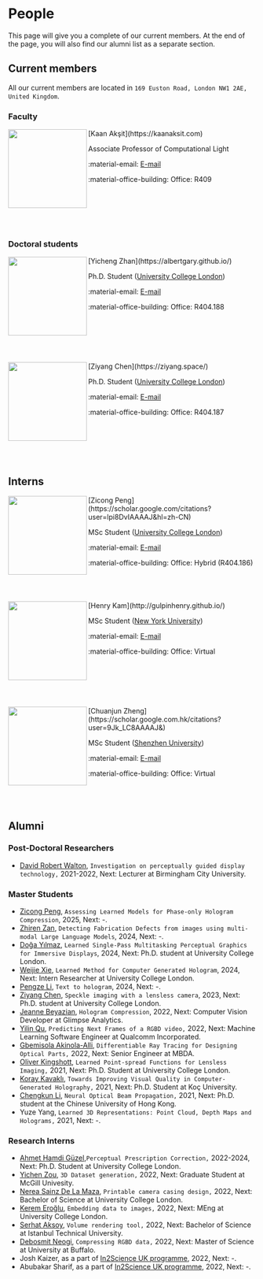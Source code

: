 # People
This page will give you a complete of our current members.
At the end of the page, you will also find our alumni list as a separate section.

## Current members
All our current members are located in `169 Euston Road, London NW1 2AE, United Kingdom`.

### Faculty


<div style="float: left; height:200px;" class="boxed">
<img align="left" src="../people/kaan_aksit.png" width="160" alt/>
</div>
[Kaan Akşit](https://kaanaksit.com)

Associate Professor of Computational Light

:material-email: [E-mail](mailto:kaanaksit@kaanaksit.com)

:material-office-building: Office: R409
<br clear="left"/>


### Doctoral students

<div style="float: left; height:200px;" class="boxed">
<img align='left' src="../people/yicheng_zhan.png" width="160" alt/>
</div>
[Yicheng Zhan](https://albertgary.github.io/)

Ph.D. Student ([University College London](https://www.ucl.ac.uk))

:material-email: [E-mail](mailto:ucaby83@ucl.ac.uk)

:material-office-building: Office: R404.188
<br clear="left"/>


<div style="float: left; height:200px;" class="boxed">
<img align='left' src="../people/ziyang_chen.png" width="160" alt/>
</div>
[Ziyang Chen](https://ziyang.space/)

Ph.D. Student ([University College London](https://www.ucl.ac.uk))

:material-email: [E-mail](mailto:ucabzc8@ucl.ac.uk)

:material-office-building: Office: R404.187
<br clear="left"/>


## Interns
<div style="float: left; height:200px;" class="boxed">
<img align='left' src="../people/zicong_peng.png" width="160" alt/>
</div>
[Zicong Peng](https://scholar.google.com/citations?user=lpi8DvIAAAAJ&hl=zh-CN)

MSc Student ([University College London](https://www.ucl.ac.uk))

:material-email: [E-mail](mailto:zicong.peng.24@ucl.ac.uk)

:material-office-building: Office: Hybrid (R404.186)
<br clear="left"/>

<div style="float: left; height:200px;" class="boxed">
<img align='left' src="../people/henry_kam.png" width="160" alt/>
</div>
[Henry Kam](http://gulpinhenry.github.io/)

MSc Student ([New York University](https://www.nyu.edu))

:material-email: [E-mail](mailto:h3nrykam@gmail.com)

:material-office-building: Office: Virtual
<br clear="left"/>


<div style="float: left; height:200px;" class="boxed">
<img align='left' src="../people/chuanjun_zheng.png" width="160" alt/>
</div>
[Chuanjun Zheng](https://scholar.google.com.hk/citations?user=9Jk_LC8AAAAJ&)

MSc Student ([Shenzhen University](https://en.szu.edu.cn/))

:material-email: [E-mail](mailto:chuanjunzhengcs@gmail.com)

:material-office-building: Office: Virtual
<br clear="left"/>


## Alumni

### Post-Doctoral Researchers
- [David Robert Walton](https://drwalton.github.io/), `Investigation on perceptually guided display technology,` 2021-2022, Next: Lecturer at Birmingham City University.

### Master Students
- [Zicong Peng](https://scholar.google.com/citations?user=lpi8DvIAAAAJ&hl=zh-CN), `Assessing Learned Models for Phase-only Hologram Compression`, 2025, Next: -.
- [Zhiren Zan](https://github.com/Koma002), `Detecting Fabrication Defects from images using multi-modal Large Language Models`, 2024, Next: -. 
- [Doğa Yılmaz](https://yilmazdoga.net/), `Learned Single-Pass Multitasking Perceptual Graphics for Immersive Displays`, 2024, Next: Ph.D. student at University College London.
- [Weijie Xie](https://www.harridan13.com/), `Learned Method for Computer Generated Hologram`, 2024, Next: Intern Researcher at University College London.
- [Pengze Li](https://linsonng.github.io/), `Text to hologram`, 2024, Next: -.
- [Ziyang Chen](https://ziyang.space/), `Speckle imaging with a lensless camera`, 2023, Next: Ph.D. student at University College London.
- [Jeanne Beyazian](https://www.linkedin.com/in/jeanne-beyazian/), `Hologram Compression`, 2022, Next: Computer Vision Developer at Glimpse Analytics.
- [Yilin Qu](https://www.linkedin.com/in/yilin-qu-b0a599149/), `Predicting Next Frames of a RGBD video,` 2022, Next: Machine Learning Software Engineer at Qualcomm Incorporated.
- [Gbemisola Akinola-Alli](https://www.linkedin.com/in/gbemisola-akinola-alli-313090149/), `Differentiable Ray Tracing for Designing Optical Parts,` 2022, Next: Senior Engineer at MBDA.
- [Oliver Kingshott](https://www.linkedin.com/in/oliland/), `Learned Point-spread Functions for Lensless Imaging,` 2021, Next: Ph.D. Student at University College London.
- [Koray Kavaklı](https://scholar.google.com/citations?user=rn6XtO4AAAAJ&hl=en&oi=ao), `Towards Improving Visual Quality in Computer-Generated Holography,` 2021, Next: Ph.D. Student at Koç University.
- [Chengkun Li](https://www.linkedin.com/in/chengkunli96?lipi=urn%3Ali%3Apage%3Ad_flagship3_profile_view_base_contact_details%3B2yhAyESzSLaR7ttRM5dANQ%3D%3D), `Neural Optical Beam Propagation,` 2021, Next: Ph.D. student at the Chinese University of Hong Kong.
- Yuze Yang, `Learned 3D Representations: Point Cloud, Depth Maps and Holograms,` 2021, Next: -.

### Research Interns
- [Ahmet Hamdi Güzel](https://aguzel.github.io/),`Perceptual Prescription Correction,` 2022-2024, Next: Ph.D. Student at University College London.
- [Yichen Zou](https://www.linkedin.com/in/yichen-zou-9b7116240/), `3D Dataset generation,` 2022, Next: Graduate Student at McGill Univesity.
- [Nerea Sainz De La Maza](https://www.linkedin.com/in/nerea-sainz-de-la-maza/), `Printable camera casing design,` 2022, Next: Bachelor of Science at University College London.
- [Kerem Eroğlu](https://www.linkedin.com/in/kerem-ero%C4%9Flu-52b065241/), `Embedding data to images,` 2022, Next: MEng at University College London.
- [Serhat Aksoy](https://www.linkedin.com/in/serhat-aksoy/), `Volume rendering tool,` 2022, Next: Bachelor of Science at Istanbul Technical University.
- [Debosmit Neogi](https://www.linkedin.com/in/debosmit-neogi/), `Compressing RGBD data,` 2022, Next: Master of Science at University at Buffalo.
- Josh Kaizer, as a part of [In2Science UK programme](https://in2scienceuk.org/), 2022, Next: -.
- Abubakar Sharif, as a part of [In2Science UK programme](https://in2scienceuk.org/), 2022, Next: -.
